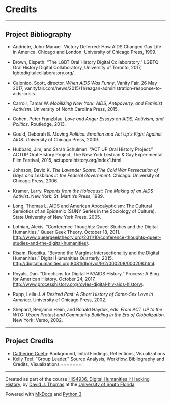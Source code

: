# Credits

---

## Project Bibliography

* Andriote, John-Manuel. Victory Deferred: How AIDS Changed Gay Life in America. Chicago and London: University of Chicago Press, 1999.

* Brown, Elspeth. “The LGBT Oral History Digital Collaboratory.” LGBTQ Oral History Digital Collaboratory, University of Toronto, 2017,
lgbtqdigitalcollaboratory.org/.

* Calonico, Scott, director. *When AIDS Was Funny*, Vanity Fair, 26 May 2017, vanityfair.com/news/2015/11/reagan-administration-response-to-aids-crisis.

* Carroll, Tamar W. *Mobilizing New York: AIDS, Antipoverty, and Feminist Activism*. University of North Carolina Press, 2015.

* Cohen, Peter Franzblau. *Love and Anger Essays on AIDS, Activism, and Politics*. Routledge, 2013.

* Gould, Deborah B. *Moving Politics: Emotion and Act Up's Fight Against AIDS*. University of Chicago Press, 2009.
	
* Hubbard, Jim, and Sarah Schulman. “ACT UP Oral History Project.” ACTUP Oral History Project, The New York Lesbian & Gay Experimental
Film Festival, 2015, actuporalhistory.org/index1.html.
	
* Johnson, David K. *The Lavender Scare: The Cold War Persecution of Gays and Lesbians in the Federal Government*. Chicago: University
of Chicago Press, 2006.
	
* Kramer, Larry. *Reports from the Holocaust: The Making of an AIDS Activist*. New York: St. Martin’s Press, 1989. 

* Long, Thomas L. AIDS and American Apocalypticism: The Cultural Semiotics of an Epidemic (SUNY Series in the Sociology of Culture).
State University of New York Press, 2005.

* Lothian, Alexis. “Conference Thoughts: Queer Studies and the Digital Humanities.” Queer Geek Theory. October 18, 2011. http://www.queergeektheory.org/2011/10/conference-thoughts-queer-studies-and-the-digital-humanities/.

* Risam, Roopika. “Beyond the Margins: Intersectionality and the Digital Humanities.” Digital Humanities Quarterly. 2015.
http://digitalhumanities.org:8081/dhq/vol/9/2/000208/000208.html.

* Royals, Dan. “Directions for Digital HIV/AIDS History.” Process: A Blog for American History. October 24, 2017.
http://www.processhistory.org/royles-digital-hiv-aids-history/.

* Rupp, Leila J. *A Desired Past: A Short History of Same-Sex Love in America*. University of Chicago Press, 2002.

* Shepard, Benjamin Heim, and Ronald Hayduk, eds. *From ACT UP to the WTO: Urban Protest and Community Building in the Era of
Globalization*. New York: Verso, 2002. 

---

## Project Credits


* [Catherine Cueto](mailto:calesandrini@mail.usf.edu): Background, Initial Findings, Reflections, Visualizations
* [Kelly Teel](mailto:kellyteel@mail.usf.edu): "Group Leader," Source Analysis, Workflow, Bibliography and Credits, Visualizations
=======




---

Created as part of the course [HIS4936, Digital Humanities I: Hacking History](https://hacking-history.readthedocs.io), by [David J. Thomas](https://github.com/thePortus) at the [University of South Florida](https://www.usf.edu)

Powered with [MkDocs](https://mkdocs.org) and [Python 3](https://python.org)
